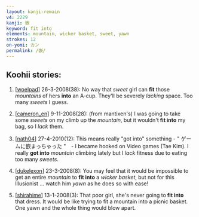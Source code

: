 ```yaml
---
layout: kanji-remain
v4: 2229
kanji: 嵌
keyword: fit into
elements: mountain, wicker basket, sweet, yawn
strokes: 12
on-yomi: カン
permalink: /嵌/
---
```


## Koohii stories: 

1) [<a href="http://kanji.koohii.com/profile/woelpad">woelpad</a>] 26-3-2008(38): No way that <em>sweet</em> girl can <strong>fit</strong> those <em>mountains</em> of hers <strong>into</strong> an A-cup. They&#039;ll be severely <em>lacking</em> space. Too many <em>sweets</em> I guess.

2) [<a href="http://kanji.koohii.com/profile/cameron_en">cameron_en</a>] 9-11-2008(28): (from mantixen&#039;s) I was going to take some <em>sweets</em> on my climb up the <em>mountain</em>, but it wouldn&#039;t<strong> fit into</strong> my bag, so I <em>lack</em> them.

3) [<a href="http://kanji.koohii.com/profile/nath04">nath04</a>] 27-4-2010(12): This means really &quot;got into&quot; something - &quot; ゲームに嵌まっちゃった &quot;　- I became hooked on Video games (Tae Kim). I really <strong>got into</strong> <em>mountain</em> climbing lately but I <em>lack</em> fitness due to eating too many <em>sweets</em>.

4) [<a href="http://kanji.koohii.com/profile/dukelexon">dukelexon</a>] 23-3-2008(8): You may feel that it would be impossible to get an entire <em>mountain</em> to <strong>fit into</strong> a <em>wicker basket</em>, but not for this Illusionist ... watch him <em>yawn</em> as he does so with ease!

5) [<a href="http://kanji.koohii.com/profile/shirahime">shirahime</a>] 13-1-2008(3): That poor girl, she&#039;s never going to<strong> fit into</strong> that dress. It would be like trying to fit a mountain into a picnic basket. One yawn and the whole thing would blow apart.

